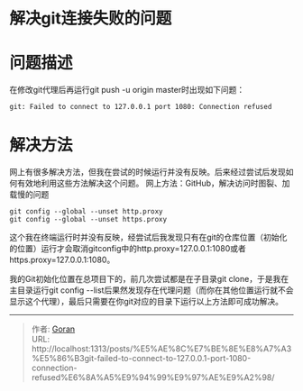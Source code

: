 # 解决git连接失败的问题






# 问题描述

在修改git代理后再运行git push -u origin master时出现如下问题：

```
git: Failed to connect to 127.0.0.1 port 1080: Connection refused
```

# 解决方法

网上有很多解决方法，但我在尝试的时候运行并没有反映。后来经过尝试后发现如何有效地利用这些方法解决这个问题。
网上方法：GitHub，解决访问时图裂、加载慢的问题

```
git config --global --unset http.proxy  
git config --global --unset https.proxy
```

这个我在终端运行时并没有反映，经尝试后我发现只有在git的仓库位置（初始化的位置）运行才会取消gitconfig中的http.proxy=127.0.0.1:1080或者https.proxy=127.0.0.1:1080。

我的Git初始化位置在总项目下的，前几次尝试都是在子目录git clone，于是我在主目录运行git config --list后果然发现存在代理问题（而你在其他位置运行就不会显示这个代理），最后只需要在你git对应的目录下运行以上方法即可成功解决。



---

> 作者: [Goran](https://github.com/GoranTan)  
> URL: http://localhost:1313/posts/%E5%AE%8C%E7%BE%8E%E8%A7%A3%E5%86%B3git-failed-to-connect-to-127.0.0.1-port-1080-connection-refused%E6%8A%A5%E9%94%99%E9%97%AE%E9%A2%98/  

